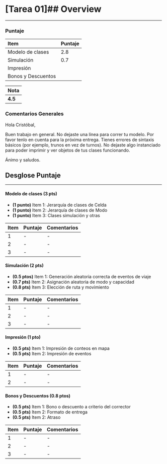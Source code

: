 # [Tarea 01]## Overview
----------

### Puntaje
| Item | Puntaje |
|:--------|:--------|
| Modelo de clases | 2.8 |
| Simulación | 0.7 |
| Impresión |  |
| Bonos y Descuentos |  |


| Nota |
|:-----|
| **4.5** |

### Comentarios Generales

Hola Cristóbal, 

Buen trabajo en general. No dejaste una línea para correr tu modelo. Por favor tenlo en cuenta para la próxima entrega. Tienes errores de sintaxis básicos (por ejemplo, trunos en vez de turnos). No dejaste algo instanciado para poder imprimir y ver objetos de tus clases funcionando.

Ánimo y saludos. 

## Desglose Puntaje
----------

#### Modelo de clases **(3 pts)**

* **(1 punto)** Item 1: Jerarquía de clases de Celda
* **(1 punto)** Item 2: Jerarquía de clases de Modo
* **(1 punto)** Item 3: Clases simulación y otras


| Item | Puntaje | Comentarios |
|:--------|:--------|:--------|
| 1 | - | - |
| 2 | - | - |
| 3 | - | - |




#### Simulación **(2 pts)**

* **(0.5 ptos)** Item 1: Generación aleatoria correcta de eventos de viaje
* **(0.7 pts)** Item 2: Asignación aleatoria de modo y capacidad
* **(0.8 pts)** Item 3: Elección de ruta y movimiento


| Item | Puntaje | Comentarios |
|:--------|:--------|:--------|
| 1 | - | - |
| 2 | - | - |
| 3 | - | - |





#### Impresión **(1 pto)**

* **(0.5 pts)** Item 1: Impresión de conteos en mapa
* **(0.5 pts)** Item 2: Impresión de eventos


| Item | Puntaje | Comentarios |
|:--------|:--------|:--------|
| 1 | - | - |
| 2 | - | - |




#### Bonos y Descuentos **(0.8 ptos)**

* **(0.5 pts)** Item 1: Bono o descuento a criterio del corrector
* **(0.5 pts)** Item 2: Formato de entrega
* **(0.5 pts)** Item 2: Atraso


| Item | Puntaje | Comentarios |
|:--------|:--------|:--------|
| 1 | - | - |
| 2 | - | - |
| 3 | - | - |



